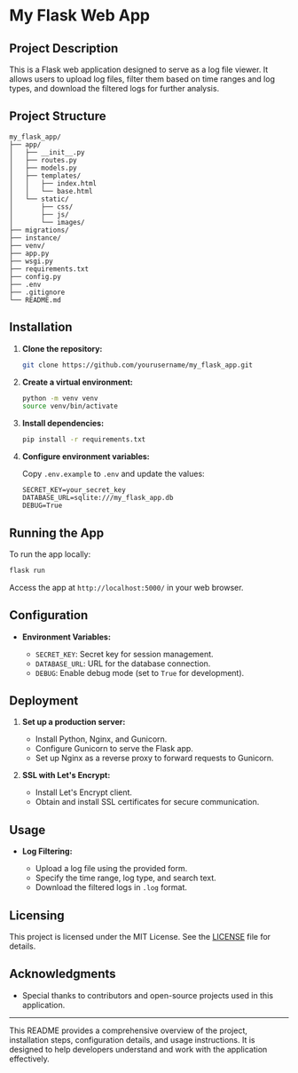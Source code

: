 # My Flask Web App

## Project Description

This is a Flask web application designed to serve as a log file viewer. It allows users to upload log files, filter them based on time ranges and log types, and download the filtered logs for further analysis.

## Project Structure

```
my_flask_app/
├── app/
│   ├── __init__.py
│   ├── routes.py
│   ├── models.py
│   ├── templates/
│   │   ├── index.html
│   │   └── base.html
│   └── static/
│       ├── css/
│       ├── js/
│       └── images/
├── migrations/
├── instance/
├── venv/
├── app.py
├── wsgi.py
├── requirements.txt
├── config.py
├── .env
├── .gitignore
└── README.md
```

## Installation

1. **Clone the repository:**

   ```bash
   git clone https://github.com/yourusername/my_flask_app.git
   ```

2. **Create a virtual environment:**

   ```bash
   python -m venv venv
   source venv/bin/activate
   ```

3. **Install dependencies:**

   ```bash
   pip install -r requirements.txt
   ```

4. **Configure environment variables:**

   Copy `.env.example` to `.env` and update the values:

   ```
   SECRET_KEY=your_secret_key
   DATABASE_URL=sqlite:///my_flask_app.db
   DEBUG=True
   ```

## Running the App

To run the app locally:

```bash
flask run
```

Access the app at `http://localhost:5000/` in your web browser.

## Configuration

- **Environment Variables:**

  - `SECRET_KEY`: Secret key for session management.
  - `DATABASE_URL`: URL for the database connection.
  - `DEBUG`: Enable debug mode (set to `True` for development).

## Deployment

1. **Set up a production server:**

   - Install Python, Nginx, and Gunicorn.
   - Configure Gunicorn to serve the Flask app.
   - Set up Nginx as a reverse proxy to forward requests to Gunicorn.

2. **SSL with Let's Encrypt:**

   - Install Let's Encrypt client.
   - Obtain and install SSL certificates for secure communication.

## Usage

- **Log Filtering:**

  - Upload a log file using the provided form.
  - Specify the time range, log type, and search text.
  - Download the filtered logs in `.log` format.

## Licensing

This project is licensed under the MIT License. See the [LICENSE](LICENSE) file for details.

## Acknowledgments

- Special thanks to contributors and open-source projects used in this application.

---

This README provides a comprehensive overview of the project, installation steps, configuration details, and usage instructions. It is designed to help developers understand and work with the application effectively.
